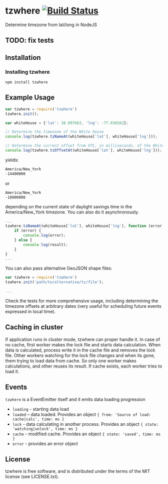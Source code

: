 # tzwhere [![Build Status](https://travis-ci.org/mattbornski/tzwhere.png)](http://travis-ci.org/mattbornski/tzwhere)

Determine timezone from lat/long in NodeJS

## TODO: fix tests

## Installation

### Installing tzwhere
```
npm install tzwhere
```

## Example Usage

```javascript
var tzwhere = require('tzwhere')
tzwhere.init();

var whiteHouse = {'lat': 38.897663, 'lng': -77.036562};

// Determine the timezone of the White House
console.log(tzwhere.tzNameAt(whiteHouse['lat'], whiteHouse['lng']));

// Determine the current offset from UTC, in milliseconds, of the White House's timezone
console.log(tzwhere.tzOffsetAt(whiteHouse['lat'], whiteHouse['lng']));
```

yields:

```bash
America/New_York
-14400000
```

or

```bash
America/New_York
-18000000
```

depending on the current state of daylight savings time in the America/New_York timezone.  You can also do it asynchronously.

```javascript
...
tzwhere.tzNameAt(whiteHouse['lat'], whiteHouse['lng'], function (error, result) {
	if (error) {
		console.log(error);
	} else {
		console.log(result);
	}
}
...
```

You can also pass alternative GeoJSON shape files:

```javascript
var tzwhere = require('tzwhere')
tzwhere.init('path/to/alternative/tz/file');

...
```

Check the tests for more comprehensive usage, including determining the timezone offsets at arbitrary dates (very useful for scheduling future events expressed in local time).

## Caching in cluster
If application runs in cluster mode, tzwhere can proper handle it. In case of no cache, first worker makes the lock file and starts data calculation. When data is calculated, process write it in the cache file and removes the lock file. Other workers watching for the lock file changes and when its gone, them trying to load data from cache. So only one worker makes calculations, and other reuses its result. If cache exists, each worker tries to load it.

## Events
`tzwhere` is a EventEmitter itself and it emits data loading progression  
* `loading` - starting data load  
* `loaded` – data loaded. Provides an object `{ from: 'Source of load: cache|calc', time: ms }`  
* `lock` - data calculating in another process. Provides an object `{ state: 'watching|unlock', time: ms }`  
* `cache` - modified cache. Provides an object `{ state: 'saved', time: ms }`  
* `error` - provides an error object

## License

tzwhere is free software, and is distributed under the terms of the MIT license (see LICENSE.txt).
